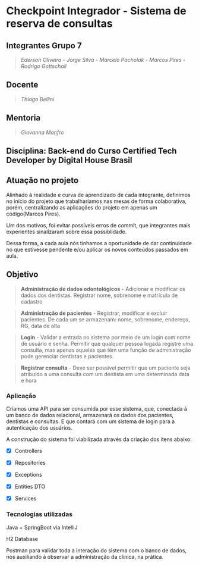 # Checkpoint Integrador - Sistema de reserva de consultas
## Integrantes Grupo 7
>_Ederson Oliveira_ - 
>_Jorge Silva_ - 
>_Marcelo Pacholak_ - 
>_Marcos Pires_ - 
>_Rodrigo Gottschall_
## Docente
>_Thiago Bellini_
## Mentoria
>_Giovanna Manfro_
## Disciplina: Back-end do Curso Certified Tech Developer by Digital House Brasil
## Atuação no projeto
Alinhado á realidade e curva de aprendizado de cada integrante, definimos no início do projeto que trabalharíamos nas mesas de forma colaborativa, porém, centralizando as aplicações do projeto em apenas um código(Marcos Pires).

Um dos motivos, foi evitar possíveis erros de commit, que integrantes mais experientes sinalizaram sobre essa possiblidade.

Dessa forma, a cada aula nós tinhamos a oportunidade de dar continuidade no que estivesse pendente e/ou aplicar os novos conteúdos passados em aula.

## Objetivo
>**Administração de dados odontológicos** - Adicionar e modificar os dados
dos dentistas. Registrar nome, sobrenome e matrícula de cadastro

>**Administração de pacientes** - Registrar, modificar e excluir pacientes. De
cada um se armazenam: nome, sobrenome, endereço, RG, data de alta

>**Login** - Validar a entrada no sistema por meio de um login com nome de
usuário e senha. Permitir que qualquer pessoa logada registre uma
consulta, mas apenas aqueles que têm uma função de administração pode
gerenciar dentistas e pacientes

>**Registrar consulta** - Deve ser possível permitir que um paciente seja
atribuído a uma consulta com um dentista em uma determinada data e
hora

### Aplicação
Criamos uma API para ser consumida por esse sistema, que, conectada á um banco de dados relacional, armazenará os dados dos pacientes, dentistas e consultas. E que contará com um sistema de login para a autenticação dos usuários.

A construção do sistema foi viabilizada através da criação dos itens abaixo:
- [X] Controllers
- [X] Repositories
- [X] Exceptions
- [X] Entities DTO
- [X] Services


### Tecnologias utilizadas
Java + SpringBoot via IntelliJ

H2 Database

Postman para validar toda a interação do sistema com o banco de dados, nos auxiliando á observar a administração da clínica, na prática.
